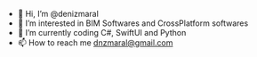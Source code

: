 - 👋 Hi, I’m @denizmaral
- 👀 I’m interested in BIM Softwares and CrossPlatform softwares
- 🌱 I’m currently coding C#, SwiftUI and Python
- 📫 How to reach me dnzmaral@gmail.com

<!---
denizmaral/denizmaral is a ✨ special ✨ repository because its `README.md` (this file) appears on your GitHub profile.
You can click the Preview link to take a look at your changes.
--->
